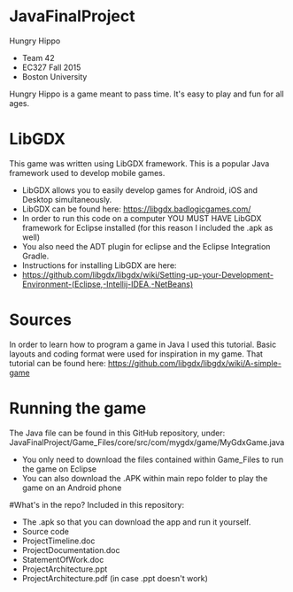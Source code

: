 # JavaFinalProject
Hungry Hippo
* Team 42
* EC327 Fall 2015
* Boston University

Hungry Hippo is a game meant to pass time. It's easy to play and fun for all ages. 

# LibGDX
This game was written using LibGDX framework. This is a popular Java framework used to develop mobile games.
* LibGDX allows you to easily develop games for Android, iOS and Desktop simultaneously.
* LibGDX can be found here: https://libgdx.badlogicgames.com/
* In order to run this code on a computer YOU MUST HAVE LibGDX framework for Eclipse installed (for this reason I included the .apk as well)
* You also need the ADT plugin for eclipse and the Eclipse Integration Gradle. 
* Instructions for installing LibGDX are here: 
 *  https://github.com/libgdx/libgdx/wiki/Setting-up-your-Development-Environment-(Eclipse,-Intellij-IDEA,-NetBeans)

# Sources
In order to learn how to program a game in Java I used this tutorial. Basic layouts and coding format were used for inspiration in my game.
  That tutorial can be found here: https://github.com/libgdx/libgdx/wiki/A-simple-game

# Running the game
The Java file can be found in this GitHub repository, under: JavaFinalProject/Game_Files/core/src/com/mygdx/game/MyGdxGame.java
* You only need to download the files contained within Game_Files to run the game on Eclipse
* You can also download the .APK within main repo folder to play the game on an Android phone

#What's in the repo?
Included in this repository:
* The .apk so that you can download the app and run it yourself. 
* Source code
* ProjectTimeline.doc
* ProjectDocumentation.doc
* StatementOfWork.doc
* ProjectArchitecture.ppt
* ProjectArchitecture.pdf (in case .ppt doesn't work)



